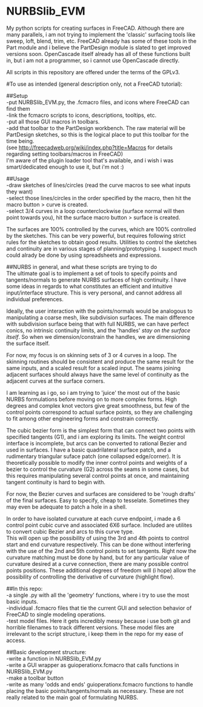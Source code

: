 # NURBSlib_EVM
My python scripts for creating surfaces in FreeCAD. Although there are many parallels, i am not trying to implement the 'classic' surfacing tools like sweep, loft, blend, trim, etc. FreeCAD already has some of these tools in the Part module and i believe the PartDesign module is slated to get improved versions soon. OpenCascade itself already has all of these functions built in, but i am not a programmer, so i cannot use OpenCascade directly. 

All scripts in this repository are offered under the terms of the GPLv3. 

#To use as intended (general description only, not a FreeCAD tutorial):

##Setup   
-put NURBSlib_EVM.py, the .fcmacro files, and icons where FreeCAD can find them   
-link the fcmacro scripts to icons, descriptions, tooltips, etc.   
-put all those GUI macros in toolbars.   
-add that toolbar to the PartDesign workbench. The raw material will be PartDesign sketches, so this is the logical place to put this toolbar for the time being.   
(see http://freecadweb.org/wiki/index.php?title=Macros for details regarding setting toolbars/macros in FreeCAD)   
I'm aware of the plugin loader tool that's available, and i wish i was smart/dedicated enough to use it, but i'm not :)

##Usage   
-draw sketches of lines/circles (read the curve macros to see what inputs they want)   
-select those lines/circles in the order specified by the macro, then hit the macro button > curve is created.   
-select 3/4 curves in a loop counterclockwise (surface normal will then point towards you), hit the surface macro button > surface is created.   

The surfaces are 100% controlled by the curves, which are 100% controlled by the sketches. This can be very powerful, but requires following strict rules for the sketches to obtain good results. Utilities to control the sketches and continuity are in various stages of planning/prototyping. I suspect much could alrady be done by using spreadsheets and expressions.

##NURBS in general, and what these scripts are trying to do   
The ultimate goal is to implement a set of tools to specify points and tangents/normals to generate NURBS surfaces of high continuity. I have some ideas in regards to what constitutes an efficient and intuitive input/interface structure. This is very personal, and cannot address all individual preferences. 

Ideally, the user interaction with the points/normals would be analogous to manipulating a coarse mesh, like subdivision surfaces. The main difference with subdivision surface being that with full NURBS, we can have perfect conics, no intrinsic continuity limits, and the 'handles' <i>stay on the surface itself</i>. So when we dimension/constrain the handles, we are dimensioning the surface itself.

For now, my focus is on skinning sets of 3 or 4 curves in a loop. The skinning routines should be consistent and produce the same result for the same inputs, and a scaled result for a scaled input. The seams joining adjacent surfaces should always have the same level of continuity as the adjacent curves at the surface corners.

I am learning as i go, so i am trying to 'juice' the most out of the basic NURBS formulations before moving on to more complex forms. High degrees and complex knot vectors give great smoothness, but few of the control points correspond to actual surface points, so they are challenging to fit among other engineering forms and constrain correctly.

The cubic bezier form is the simplest form that can connect two points with specified tangents (G1), and i am exploring its limits. The weight control interface is incomplete, but arcs can be converted to rational Bezier and used in surfaces. I have a basic quadrilateral surface patch, and a rudimentary triangular suface patch (one collapsed edge/corner). It is theoretically possible to modify the inner control points and weights of a bezier to control the curvature (G2) across the seams in some cases, but this requires manipulating several control points at once, and maintaining tangent continuity is hard to begin with.

For now, the Bezier curves and surfaces are considered to be 'rough drafts' of the final surfaces. Easy to specify, cheap to tesselate. Sometimes they may even be adequate to patch a hole in a shell.

In order to have isolated curvature at each curve endpoint, i made a 6 control point cubic curve and associated 6X6 surface. Included are utilites to convert cubic Bezier and arcs to this curve type.  
This will open up the possibility of using the 3rd and 4th points to control start and end curvature respectively. This can be done without interfering with the use of the 2nd and 5th control points to set tangents. Right now the curvature matching must be done by hand, but for any particular value of curvature desired at a curve connection, there are many possible control points positions. These additional degrees of freedom will (i hope) allow the possibility of controlling the derivative of curvature (highlight flow).

##In this repo:   
-a single .py with all the 'geometry' functions, where i try to use the most basic inputs.   
-individual .fcmacro files that tie the current GUI and selection behavior of FreeCAD to single modeling operations.   
-test model files. Here it gets incredibly messy because i use both git and horrible filenames to track different versions.  These model files are irrelevant to the script structure, i keep them in the repo for my ease of access.   

##Basic development structure:  
-write a function in NURBSlib_EVM.py   
-write a GUI wrapper as guioperationx.fcmacro that calls functions in NURBSlib_EVM.py  
-make a toolbar button   
-write as many 'odds and ends' guioperationx.fcmacro functions to handle placing the basic points/tangents/normals as necessary. These are not really related to the main goal of formulating NURBS.
